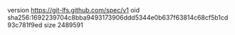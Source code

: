version https://git-lfs.github.com/spec/v1
oid sha256:1692239704c8bba9493173906ddd5344e0b637f63814c68cf5b1cd93c781f9ed
size 2489591
